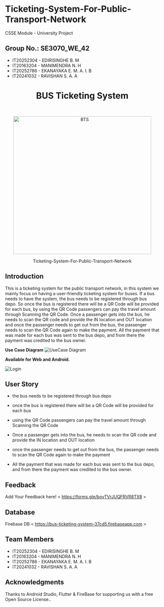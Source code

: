 # Ticketing-System-For-Public-Transport-Network
CSSE Module - University Project
## Group No.:	SE3070_WE_42
 
- IT20252304 - EDIRISINGHE B. M 
- IT20163204 - MANIMENDRA N. H
- IT20252786 - EKANAYAKA E. M. A. I. B
- IT20241032 - RAVISHAN S. A. A


<h1 align="center"> BUS Ticketing System </h1> <br>
<p align="center">
  <a href="https://doolshe.com/">
    <img alt="BTS" title="BTS" src="http://i.imgur.com/VShxJHs.png" width="450">
  </a>
</p>

<p align="center">
  Ticketing-System-For-Public-Transport-Network
</p>

</p>

<!-- START doctoc generated TOC please keep comment here to allow auto update -->
<!-- DON'T EDIT THIS SECTION, INSTEAD RE-RUN doctoc TO UPDATE -->

## Introduction

This is a ticketing system for the public transport network, in this system we mainly focus on having a user-friendly ticketing system for buses. If a bus needs to have the system, the bus needs to be registered through bus depo. So once the bus is registered there will be a QR Code will be provided for each bus, by using the QR Code passengers can pay the travel amount through Scanning the QR Code. Once a passenger gets into the bus, he needs to scan the QR code and provide the IN location and OUT location and once the passenger needs to get out from the bus, the passenger needs to scan the QR Code again to make the payment. All the payment that was made for each bus was sent to the bus depo, and from there the payment was credited to the bus owner.

**Use Case Diagram**
![UseCase Diagram](https://user-images.githubusercontent.com/101692241/198026633-499a0961-e0bc-4b11-91b6-e26b7259474e.png)

**Available for Web and Android.**

![Login](https://user-images.githubusercontent.com/101692241/198027189-fbeb8d90-c12e-4cc9-acce-c3afc1a7b43c.png)

## User Story

* the bus needs to be registered through bus depo

* once the bus is registered there will be a QR Code will be provided for each bus

* using the QR Code passengers can pay the travel amount through Scanning the QR Code

* Once a passenger gets into the bus, he needs to scan the QR code and provide the IN location and OUT location

* once the passenger needs to get out from the bus, the passenger needs to scan the QR Code again to make the payment

* All the payment that was made for each bus was sent to the bus depo, and from there the payment was credited to the bus owner.


## Feedback
Add Your Feedback here!
< https://forms.gle/bovTVrJUQFRVR8TX8 >

## Database
Firebase DB
< https://bus-ticketing-system-37cd5.firebaseapp.com >

## Team Members 

- IT20252304 - EDIRISINGHE B. M 
- IT20163204 - MANIMENDRA N. H
- IT20252786 - EKANAYAKA E. M. A. I. B
- IT20241032 - RAVISHAN S. A. A


## Acknowledgments

Thanks to Android Studio, Flutter & FireBase for supporting us with a free Open Source License..
